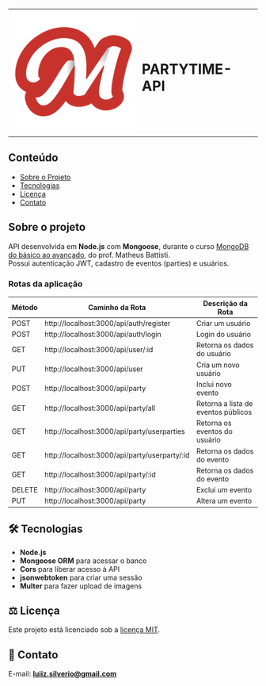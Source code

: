 <table>
  <tr>
    <td><img src="https://github.com/luiizsilverio/partytime/blob/main/backend/assets/logo.png" /></td>
    <td><h1>PARTYTIME-API</h1></td>
  </tr>
</table>

## Conteúdo
* [Sobre o Projeto](#sobre-o-projeto)
* [Tecnologias](#hammer_and_wrench-tecnologias)
* [Licença](#balance_scale-licença)
* [Contato](#email-contato)

## Sobre o projeto
API desenvolvida em __Node.js__ com __Mongoose__, durante o curso [MongoDB do básico ao avançado](https://www.udemy.com/course/mongodb-do-basico-ao-avancado-c-mongoose-e-projetos/), do prof. Matheus Battisti.<br />
Possui autenticação JWT, cadastro de eventos (parties) e usuários.<br />


### Rotas da aplicação

| Método | Caminho da Rota | Descrição da Rota |
|---|---|---|
| POST | http://localhost:3000/api/auth/register | Criar um usuário |
| POST | http://localhost:3000/api/auth/login | Login do usuário |
| GET | http://localhost:3000/api/user/:id | Retorna os dados do usuário |
| PUT | http://localhost:3000/api/user | Cria um novo usuário |
| POST | http://localhost:3000/api/party | Inclui novo evento |
| GET | http://localhost:3000/api/party/all | Retorna a lista de eventos públicos |
| GET | http://localhost:3000/api/party/userparties | Retorna os eventos do usuário |
| GET | http://localhost:3000/api/party/userparty/:id | Retorna os dados do evento |
| GET | http://localhost:3000/api/party/:id | Retorna os dados do evento |
| DELETE | http://localhost:3000/api/party | Exclui um evento |
| PUT | http://localhost:3000/api/party | Altera um evento |

## :hammer_and_wrench: Tecnologias
* __Node.js__
* __Mongoose ORM__ para acessar o banco
* __Cors__ para liberar acesso à API
* __jsonwebtoken__ para criar uma sessão
* __Multer__ para fazer upload de imagens

## :balance_scale: Licença
Este projeto está licenciado sob a [licença MIT](LICENSE).

## :email: Contato

E-mail: [**luiiz.silverio@gmail.com**](mailto:luiiz.silverio@gmail.com)
